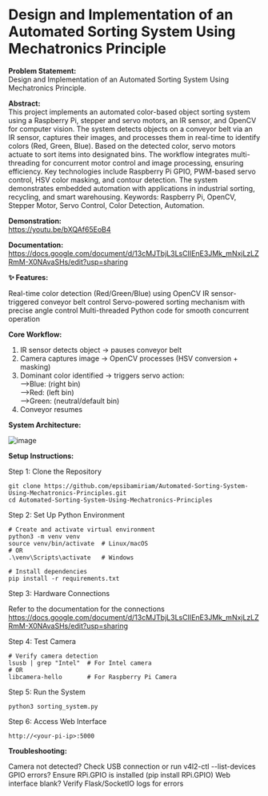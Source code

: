 # Design and Implementation of an Automated Sorting System Using Mechatronics Principle
**Problem Statement:**   
Design and Implementation of an Automated Sorting System Using Mechatronics Principle.
  
**Abstract:**   
This project implements an automated color-based object sorting system using a Raspberry Pi, stepper and servo motors, an IR sensor, and OpenCV for computer vision. The system detects objects on a conveyor belt via an IR sensor, captures their images, and processes them in real-time to identify colors (Red, Green, Blue). Based on the detected color, servo motors actuate to sort items into designated bins. The workflow integrates multi-threading for concurrent motor control and image processing, ensuring efficiency. Key technologies include Raspberry Pi GPIO, PWM-based servo control, HSV color masking, and contour detection. The system demonstrates embedded automation with applications in industrial sorting, recycling, and smart warehousing.
Keywords: Raspberry Pi, OpenCV, Stepper Motor, Servo Control, Color Detection, Automation.

**Demonstration:**  
https://youtu.be/bXQAf65EoB4

**Documentation:**  
https://docs.google.com/document/d/13cMJTbjL3LsCIIEnE3JMk_mNxjLzLZRmM-X0NAvaSHs/edit?usp=sharing 

**✨ Features:**

Real-time color detection (Red/Green/Blue) using OpenCV
IR sensor-triggered conveyor belt control
Servo-powered sorting mechanism with precise angle control
Multi-threaded Python code for smooth concurrent operation

 
**Core Workflow:**
1. IR sensor detects object → pauses conveyor belt  
2. Camera captures image → OpenCV processes (HSV conversion + masking)  
3. Dominant color identified → triggers servo action:  
   -->Blue:  (right bin)  
   -->Red:  (left bin)  
   -->Green: (neutral/default bin)  
4. Conveyor resumes

**System Architecture:**

![image](https://github.com/user-attachments/assets/ebb6e9d1-d788-41a0-ac6b-1c5646534893)

**Setup Instructions:**  

Step 1: Clone the Repository
```
git clone https://github.com/epsibamiriam/Automated-Sorting-System-Using-Mechatronics-Principles.git
cd Automated-Sorting-System-Using-Mechatronics-Principles
```
Step 2: Set Up Python Environment
```
# Create and activate virtual environment
python3 -m venv venv
source venv/bin/activate  # Linux/macOS
# OR
.\venv\Scripts\activate   # Windows

# Install dependencies
pip install -r requirements.txt
```
Step 3: Hardware Connections

Refer to the documentation for the connections
https://docs.google.com/document/d/13cMJTbjL3LsCIIEnE3JMk_mNxjLzLZRmM-X0NAvaSHs/edit?usp=sharing

Step 4: Test Camera
```
# Verify camera detection
lsusb | grep "Intel"  # For Intel camera
# OR
libcamera-hello       # For Raspberry Pi Camera
```
Step 5: Run the System
```
python3 sorting_system.py
```

Step 6: Access Web Interface
```
http://<your-pi-ip>:5000
```
**Troubleshooting:**

Camera not detected?
Check USB connection or run v4l2-ctl --list-devices
GPIO errors?
Ensure RPi.GPIO is installed (pip install RPi.GPIO)
Web interface blank?
Verify Flask/SocketIO logs for errors


   
